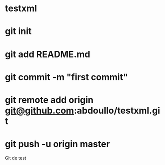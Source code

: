# testxml
# git init
# git add README.md
# git commit -m "first commit"
# git remote add origin git@github.com:abdoullo/testxml.git
# git push -u origin master
Git de test
